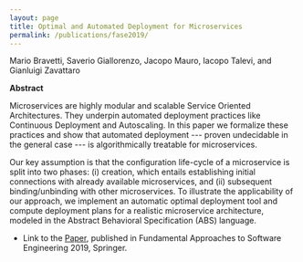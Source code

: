 ```yaml
---
layout: page
title: Optimal and Automated Deployment for Microservices
permalink: /publications/fase2019/
---
```


Mario Bravetti, Saverio Giallorenzo, Jacopo Mauro, Iacopo Talevi, and Gianluigi Zavattaro

**Abstract**

Microservices are highly modular and scalable Service Oriented Architectures. They underpin automated deployment practices like Continuous Deployment and Autoscaling. In this paper we formalize these practices and show that automated deployment --- proven undecidable in the general case --- is algorithmically treatable for microservices.

Our key assumption is that the configuration life-cycle of a microservice is split into two phases:
(i) creation, which entails establishing initial connections with already available microservices, and (ii) subsequent binding/unbinding with other microservices. To illustrate the applicability of our approach, we implement an automatic optimal deployment tool and compute deployment plans for a realistic
microservice architecture, modeled in the Abstract Behavioral Specification (ABS) language.

- Link to the [Paper](fase2019.pdf), published in Fundamental Approaches to Software Engineering 2019, Springer.